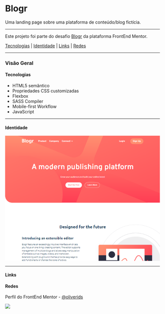 <h1 text-align="center">Blogr</h1>

<p text-align="center">Uma landing page sobre uma plataforma de conteúdo/blog fictícia.</p>

---

<p>Este projeto foi parte do desafio <a href="https://www.frontendmentor.io/challenges/blogr-landing-page-EX2RLAApP">Blogr</a> da plataforma FrontEnd Mentor.</p>

<p></p>

<p text-align="center">
 <a href="#tecnologias">Tecnologias</a> | 
 <a href="#identidade">Identidade</a> | 
 <a href="#links">Links</a> |
 <a href="#redes">Redes</a>
</p>

---

### Visão Geral

#### Tecnologias

- HTML5 semântico
- Propriedades CSS customizadas
- Flexbox
- SASS Compiler
- Mobile-first Workflow
- JavaScript

---

#### Identidade

<p>
<div align="center">
<img src="Screenshot_2.png"/>
</div>
</p>

---

#### Links

<!-- <p><a href="" target="_blank">Live Site URL</a></p> -->

#### Redes
<p>Perfil do FrontEnd Mentor - <a href="https://www.frontendmentor.io/profile/oliverids">@oliverids</a></p>

<a href="https://www.linkedin.com/in/isabela-oliveira23/"><img src="https://img.shields.io/badge/LinkedIn-0077B5?style=for-the-badge&logo=linkedin&logoColor=white"></a>